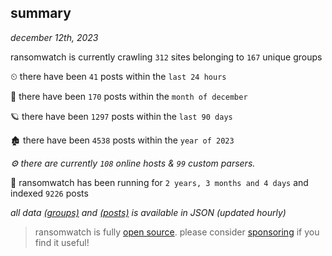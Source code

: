 
## summary
_december 12th, 2023_

ransomwatch is currently crawling `312` sites belonging to `167` unique groups

⏲ there have been `41` posts within the `last 24 hours`

🦈 there have been `170` posts within the `month of december`

🪐 there have been `1297` posts within the `last 90 days`

🏚 there have been `4538` posts within the `year of 2023`

_⚙️ there are currently `108` online hosts & `99` custom parsers._

🦕 ransomwatch has been running for `2 years, 3 months and 4 days` and indexed `9226` posts

_all data  [(groups)](http://ransomwhat.telemetry.ltd/groups) and [(posts)](http://ransomwhat.telemetry.ltd/posts) is available in JSON (updated hourly)_

> ransomwatch is fully [open source](https://github.com/joshhighet/ransomwatch#ransomwatch--). please consider [sponsoring](https://github.com/sponsors/joshhighet) if you find it useful!
